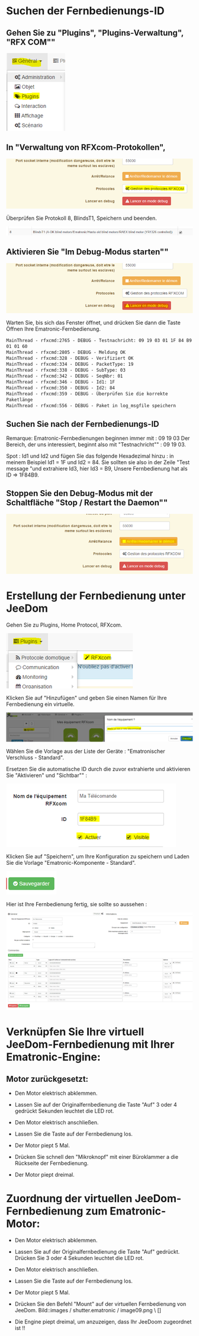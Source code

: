 Suchen der Fernbedienungs-ID 
====================================

Gehen Sie zu "Plugins", "Plugins-Verwaltung", "RFX COM"" 
------------------------------------------------------

![image07](images/volet.ematronic/image07.png)

In "Verwaltung von RFXcom-Protokollen", 
-------------------------------------

![image04](images/volet.ematronic/image04.png)

Überprüfen Sie Protokoll 8, BlindsT1, Speichern und beenden.

![image08](images/volet.ematronic/image08.png)

Aktivieren Sie "Im Debug-Modus starten"" 
-------------------------------

![image03](images/volet.ematronic/image03.png)

Warten Sie, bis sich das Fenster öffnet, und drücken Sie dann die Taste Öffnen
Ihre Ematronic-Fernbedienung.

    MainThread - rfxcmd:2765 - DEBUG - Testnachricht: 09 19 03 01 1F 84 B9 01 01 60
    MainThread - rfxcmd:2805 - DEBUG - Meldung OK
    MainThread - rfxcmd:328 - DEBUG - Verifiziert OK
    MainThread - rfxcmd:334 - DEBUG - PacketType: 19
    MainThread - rfxcmd:338 - DEBUG - SubType: 03
    MainThread - rfxcmd:342 - DEBUG - SeqNbr: 01
    MainThread - rfxcmd:346 - DEBUG - Id1: 1F
    MainThread - rfxcmd:350 - DEBUG - Id2: 84
    MainThread - rfxcmd:359 - DEBUG - Überprüfen Sie die korrekte Paketlänge
    MainThread - rfxcmd:556 - DEBUG - Paket in log_msgfile speichern

Suchen Sie nach der Fernbedienungs-ID 
-------------------------------------

Remarque: Ematronic-Fernbedienungen beginnen immer mit : 09 19 03
Der Bereich, der uns interessiert, beginnt also mit "Testnachricht"" : 09 19 03.

Spot : Id1 und Id2 und fügen Sie das folgende Hexadezimal hinzu : in meinem Beispiel
Id1 = 1F und Id2 = 84. Sie sollten sie also in der Zeile "Test
message "und extrahiere Id3, hier Id3 = B9, Unsere Fernbedienung hat
als ID ⇒ 1F84B9.

Stoppen Sie den Debug-Modus mit der Schaltfläche "Stop / Restart the Daemon"" 
-----------------------------------------------------------------

![image06](images/volet.ematronic/image06.png)

Erstellung der Fernbedienung unter JeeDom 
=======================================

Gehen Sie zu Plugins, Home Protocol, RFXcom.

![image10](images/volet.ematronic/image10.png)

Klicken Sie auf "Hinzufügen" und geben Sie einen Namen für Ihre Fernbedienung ein
virtuelle.

![image00](images/volet.ematronic/image00.png)

Wählen Sie die Vorlage aus der Liste der Geräte : "Ematronischer Verschluss -
Standard".

Ersetzen Sie die automatische ID durch die zuvor extrahierte
und aktivieren Sie "Aktivieren" und "Sichtbar"" :

![image11](images/volet.ematronic/image11.png)

Klicken Sie auf "Speichern", um Ihre Konfiguration zu speichern und
Laden Sie die Vorlage "Ematronic-Komponente - Standard".

![image02](images/volet.ematronic/image02.png)

Hier ist Ihre Fernbedienung fertig, sie sollte so aussehen :

![image05](images/volet.ematronic/image05.png)

Verknüpfen Sie Ihre virtuell JeeDom-Fernbedienung mit Ihrer Ematronic-Engine: 
======================================================================

Motor zurückgesetzt: 
---------------------------

-   Den Motor elektrisch abklemmen.

-   Lassen Sie auf der Originalfernbedienung die Taste "Auf" 3 oder 4 gedrückt
    Sekunden leuchtet die LED rot.

-   Den Motor elektrisch anschließen.

-   Lassen Sie die Taste auf der Fernbedienung los.

-   Der Motor piept 5 Mal.

-   Drücken Sie schnell den "Mikroknopf" mit einer Büroklammer a
    die Rückseite der Fernbedienung.

-   Der Motor piept dreimal.

Zuordnung der virtuellen JeeDom-Fernbedienung zum Ematronic-Motor: 
====================================================================

-   Den Motor elektrisch abklemmen.

-   Lassen Sie auf der Originalfernbedienung die Taste "Auf" gedrückt. Drücken Sie 3 oder 4
    Sekunden leuchtet die LED rot.

-   Den Motor elektrisch anschließen.

-   Lassen Sie die Taste auf der Fernbedienung los.

-   Der Motor piept 5 Mal.

-   Drücken Sie den Befehl "Mount" auf der virtuellen Fernbedienung von
    JeeDom. Bild::images / shutter.ematronic / image09.png \ [\]

-   Die Engine piept dreimal, um anzuzeigen, dass Ihr JeeDoom zugeordnet ist
    !!


